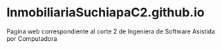 # InmobiliariaSuchiapaC2.github.io
Pagina web correspondiente al corte 2 de Ingeniera de Software Asistida por Computadora 

